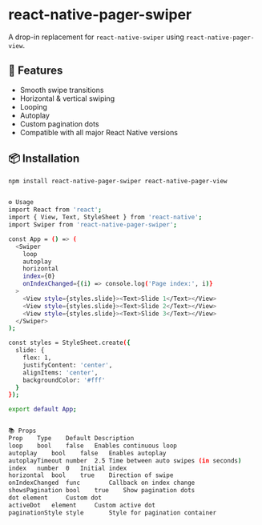 # react-native-pager-swiper

A drop-in replacement for `react-native-swiper` using `react-native-pager-view`.

## 🚀 Features

- Smooth swipe transitions
- Horizontal & vertical swiping
- Looping
- Autoplay
- Custom pagination dots
- Compatible with all major React Native versions

## 📦 Installation

```bash
npm install react-native-pager-swiper react-native-pager-view


⚙️ Usage
import React from 'react';
import { View, Text, StyleSheet } from 'react-native';
import Swiper from 'react-native-pager-swiper';

const App = () => (
  <Swiper
    loop
    autoplay
    horizontal
    index={0}
    onIndexChanged={(i) => console.log('Page index:', i)}
  >
    <View style={styles.slide}><Text>Slide 1</Text></View>
    <View style={styles.slide}><Text>Slide 2</Text></View>
    <View style={styles.slide}><Text>Slide 3</Text></View>
  </Swiper>
);

const styles = StyleSheet.create({
  slide: {
    flex: 1,
    justifyContent: 'center',
    alignItems: 'center',
    backgroundColor: '#fff'
  }
});

export default App;


📚 Props
Prop	Type	Default	Description
loop	bool	false	Enables continuous loop
autoplay	bool	false	Enables autoplay
autoplayTimeout	number	2.5	Time between auto swipes (in seconds)
index	number	0	Initial index
horizontal	bool	true	Direction of swipe
onIndexChanged	func		Callback on index change
showsPagination	bool	true	Show pagination dots
dot	element		Custom dot
activeDot	element		Custom active dot
paginationStyle	style		Style for pagination container


